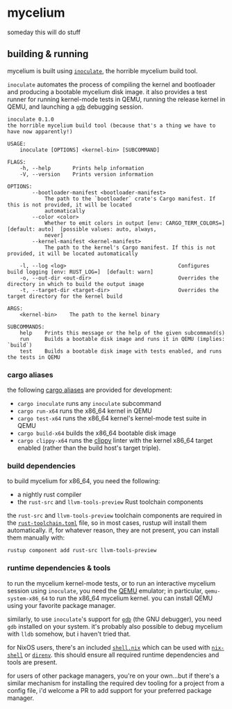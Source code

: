 # mycelium

someday this will do stuff

## building & running

mycelium is built using [`inoculate`], the horrible mycelium build tool.

`inoculate` automates the process of compiling the kernel and bootloader and
producing a bootable mycelium disk image. it also provides a test runner for
running kernel-mode tests in QEMU, running the release kernel in QEMU, and
launching a [`gdb`] debugging session.

```
inoculate 0.1.0
the horrible mycelium build tool (because that's a thing we have to have now apparently!)

USAGE:
    inoculate [OPTIONS] <kernel-bin> [SUBCOMMAND]

FLAGS:
    -h, --help       Prints help information
    -V, --version    Prints version information

OPTIONS:
        --bootloader-manifest <bootloader-manifest>
            The path to the `bootloader` crate's Cargo manifest. If this is not provided, it will be located
            automatically
        --color <color>
            Whether to emit colors in output [env: CARGO_TERM_COLORS=]  [default: auto]  [possible values: auto, always,
            never]
        --kernel-manifest <kernel-manifest>
            The path to the kernel's Cargo manifest. If this is not provided, it will be located automatically

    -l, --log <log>                                    Configures build logging [env: RUST_LOG=]  [default: warn]
    -o, --out-dir <out-dir>                            Overrides the directory in which to build the output image
    -t, --target-dir <target-dir>                      Overrides the target directory for the kernel build

ARGS:
    <kernel-bin>    The path to the kernel binary

SUBCOMMANDS:
    help    Prints this message or the help of the given subcommand(s)
    run     Builds a bootable disk image and runs it in QEMU (implies: `build`)
    test    Builds a bootable disk image with tests enabled, and runs the tests in QEMU
```

[`inoculate`]: https://github.com/hawkw/mycelium/tree/main/inoculate

### cargo aliases

the following [cargo aliases] are provided for development:

- `cargo inoculate` runs any `inoculate` subcommand
- `cargo run-x64` runs the x86_64 kernel in QEMU
- `cargo test-x64` runs the x86_64 kernel's kernel-mode test suite in QEMU
- `cargo build-x64` builds the x86_64 bootable disk image
- `cargo clippy-x64` runs the [clippy] linter with the kernel x86_64 target
  enabled (rather than the build host's target triple).

[cargo aliases]: https://github.com/hawkw/mycelium/blob/main/.cargo/config
[clippy]: https://github.com/rust-lang/rust-clippy

### build dependencies

to build mycelium for x86_64, you need the following:

- a nightly rust compiler
- the `rust-src` and `llvm-tools-preview` Rust toolchain components

the `rust-src` and `llvm-tools-preview` toolchain components are required in the
[`rust-toolchain.toml`] file, so in most cases, rustup will install them
automatically. if, for whatever reason, they are not present, you can install
them manually with:

```shell
rustup component add rust-src llvm-tools-preview
```

[`rust-toolchain.toml`]: https://github.com/hawkw/mycelium/blob/main/rust-toolchain.toml

### runtime dependencies & tools

to run the mycelium kernel-mode tests, or to run an interactive mycelium session
using `inoculate`, you need the [QEMU] emulator; in particular,
`qemu-system-x86_64` to run the x86_64 mycelium kernel. you can install QEMU
using your favorite package manager.

similarly, to use `inoculate`'s support for [`gdb`] (the GNU debugger), you need
`gdb` installed on your system. it's probably also possible to debug mycelium with
`lldb` somehow, but i haven't tried that.

for NixOS users, there's an included [`shell.nix`] which can be used with
[`nix-shell`] or [`direnv`]. this should ensure all required runtime
dependencies and tools are present.

for users of other package managers, you're on your own...but if there's a
similar mechanism for installing the required dev tooling for a project from a
config file, i'd welcome a PR to add support for your preferred package manager.

[QEMU]: https://www.qemu.org/
[`gdb`]: https://www.gnu.org/software/gdb/
[`shell.nix`]: https://github.com/hawkw/mycelium/blob/main/shell.nix
[`nix-shell`]: https://nixos.wiki/wiki/Development_environment_with_nix-shell
[`direnv`]: https://direnv.net/
